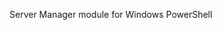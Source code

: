 <Token xmlns:xlink="http://www.w3.org/1999/xlink">Server Manager module for Windows PowerShell</Token>